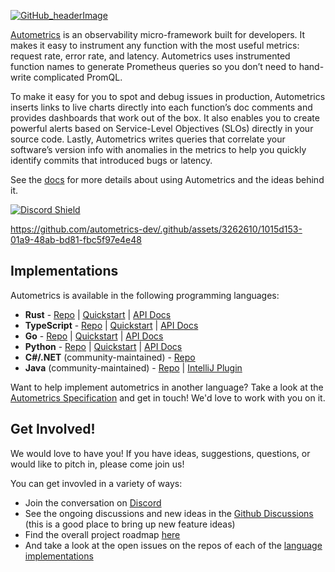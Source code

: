 [![GitHub_headerImage](https://user-images.githubusercontent.com/3262610/221191257-ee75ed39-9c24-4480-8522-6ac47eb97532.png)](https://autometrics.dev)

[Autometrics](https://autometrics.dev) is an observability micro-framework built for developers. It makes it easy to instrument any function with the most useful metrics: request rate, error rate, and latency. Autometrics uses instrumented function names to generate Prometheus queries so you don’t need to hand-write complicated PromQL.

To make it easy for you to spot and debug issues in production, Autometrics inserts links to live charts directly into each function’s doc comments and provides dashboards that work out of the box. It also enables you to create powerful alerts based on Service-Level Objectives (SLOs) directly in your source code. Lastly, Autometrics writes queries that correlate your software’s version info with anomalies in the metrics to help you quickly identify commits that introduced bugs or latency.

See the [docs](https://docs.autometrics.dev/) for more details about using Autometrics and the ideas behind it.

[![Discord Shield](https://discordapp.com/api/guilds/950489382626951178/widget.png?style=shield)](https://discord.gg/kHtwcH8As9)

https://github.com/autometrics-dev/.github/assets/3262610/1015d153-01a9-48ab-bd81-fbc5f97e4e48

##  Implementations

Autometrics is available in the following programming languages:

- **Rust** - [Repo](https://github.com/autometrics-dev/autometrics-rs) | [Quickstart](https://docs.autometrics.dev/rust/quickstart) | [API Docs](https://docs.rs/autometrics/latest/autometrics/)
- **TypeScript** - [Repo](https://github.com/autometrics-dev/autometrics-ts) | [Quickstart](https://docs.autometrics.dev/typescript/quickstart) | [API Docs](https://github.com/autometrics-dev/autometrics-ts/tree/main/packages/lib/reference)
- **Go** - [Repo](https://github.com/autometrics-dev/autometrics-go) | [Quickstart](https://docs.autometrics.dev/go/quickstart) | [API Docs](https://pkg.go.dev/github.com/autometrics-dev/autometrics-go/cmd/autometrics)
- **Python** - [Repo](https://github.com/autometrics-dev/autometrics-py) | [Quickstart](https://docs.autometrics.dev/python/quickstart) | [API Docs](https://pypi.org/project/autometrics/)
- **C#/.NET** (community-maintained) - [Repo](https://github.com/autometrics-dev/autometrics-cs)
- **Java** (community-maintained) - [Repo](https://github.com/jamsiedaly/autometricsj) | [IntelliJ Plugin](https://plugins.jetbrains.com/plugin/22408-autometrics)

Want to help implement autometrics in another language? Take a look at the [Autometrics Specification](https://github.com/autometrics-dev/autometrics-shared/blob/main/SPEC.md) and get in touch! We'd love to work with you on it.

##  Get Involved!

We would love to have you! If you have ideas, suggestions, questions, or would like to pitch in, please come join us!

You can get invovled in a variety of ways:
- Join the conversation on [Discord](https://discord.gg/kHtwcH8As9)
- See the ongoing discussions and new ideas in the [Github Discussions](https://github.com/orgs/autometrics-dev/discussions) (this is a good place to bring up new feature ideas)
- Find the overall project roadmap [here](https://github.com/orgs/autometrics-dev/projects/1)
- And take a look at the open issues on the repos of each of the [language implementations](#2-implementations)
